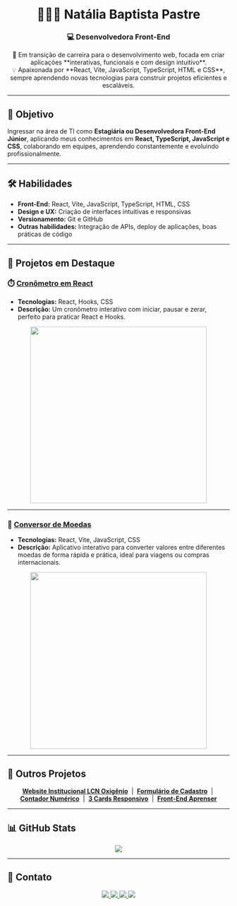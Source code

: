 <h1 align="center">👩🏻‍💻 Natália Baptista Pastre</h1>
<h3 align="center">💻 Desenvolvedora Front-End</h3>

<p align="center">
🚀 Em transição de carreira para o desenvolvimento web, focada em criar aplicações **interativas, funcionais e com design intuitivo**.<br>
💡 Apaixonada por **React, Vite, JavaScript, TypeScript, HTML e CSS**, sempre aprendendo novas tecnologias para construir projetos eficientes e escaláveis.<br>


---

## 🎯 Objetivo

Ingressar na área de TI como **Estagiária ou Desenvolvedora Front-End Júnior**, aplicando meus conhecimentos em **React, TypeScript, JavaScript e CSS**, colaborando em equipes, aprendendo constantemente e evoluindo profissionalmente.

---

## 🛠 Habilidades

- **Front-End:** React, Vite, JavaScript, TypeScript, HTML, CSS  
- **Design e UX:** Criação de interfaces intuitivas e responsivas  
- **Versionamento:** Git e GitHub  
- **Outras habilidades:** Integração de APIs, deploy de aplicações, boas práticas de código

---

## 🌟 Projetos em Destaque

### ⏱️ [Cronômetro em React](https://natipastre.github.io/cronometro-em-react/)
- **Tecnologias:** React, Hooks, CSS  
- **Descrição:** Um cronômetro interativo com iniciar, pausar e zerar, perfeito para praticar React e Hooks.  
<p align="center">
  <img src="https://i.postimg.cc/3RzPQHjS/cronometro-gif.gif" width="400"/>
</p>

---

### 💱 [Conversor de Moedas](https://natipastre.github.io/conversor-moedas/)
- **Tecnologias:** React, Vite, JavaScript, CSS  
- **Descrição:** Aplicativo interativo para converter valores entre diferentes moedas de forma rápida e prática, ideal para viagens ou compras internacionais.  
<p align="center">
  <img src="https://i.postimg.cc/placeholder/conversor-gif.gif" width="400"/>
</p>

---

## 📂 Outros Projetos

<p align="center">
  <a href="https://natipastre.github.io/Website-Institucional-LCN-Oxig-nio/"><strong>Website Institucional LCN Oxigênio</strong></a> &nbsp;|&nbsp;
  <a href="https://natipastre.github.io/Formul-rio-de-Cadastro-Profissional-e-Responsivo/"><strong>Formulário de Cadastro</strong></a> &nbsp;|&nbsp;
  <a href="https://natipastre.github.io/Contador-Numerico/"><strong>Contador Numérico</strong></a> &nbsp;|&nbsp;
  <a href="https://natipastre.github.io/Projeto-3-Cards---Layout-Responsivo/"><strong>3 Cards Responsivo</strong></a> &nbsp;|&nbsp;
  <a href="https://natipastre.github.io/Projeto-4---Front-End-Aprenser/"><strong>Front-End Aprenser</strong></a>
</p>

---

## 📊 GitHub Stats

<p align="center">
  <img src="https://github-readme-stats.vercel.app/api?username=natipastre&show_icons=true&theme=radical" />
</p>

---

## 💌 Contato

<p align="center">
  <a href="https://www.linkedin.com/in/nataliapastre-dev/" target="_blank">
    <img src="https://img.shields.io/badge/LinkedIn-0077B5?style=for-the-badge&logo=linkedin&logoColor=white"/>
  </a>
  <a href="mailto:natalia.pastre@yahoo.com.br">
    <img src="https://img.shields.io/badge/Email-D14836?style=for-the-badge&logo=gmail&logoColor=white"/>
  </a>
  <a href="https://wa.me/5516997135203" target="_blank">
    <img src="https://img.shields.io/badge/WhatsApp-25D366?style=for-the-badge&logo=whatsapp&logoColor=white"/>
  </a>
  <a href="https://github.com/natipastre" target="_blank">
    <img src="https://img.shields.io/badge/GitHub-181717?style=for-the-badge&logo=github&logoColor=white"/>
  </a>
</p>











